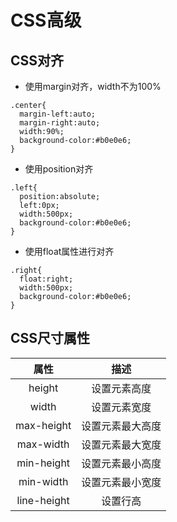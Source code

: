 # CSS高级
## CSS对齐
- 使用margin对齐，width不为100%
```
.center{
  margin-left:auto;
  margin-right:auto;
  width:90%;
  background-color:#b0e0e6;
}
```
- 使用position对齐
```
.left{
  position:absolute;
  left:0px;
  width:500px;
  background-color:#b0e0e6;
}
```
- 使用float属性进行对齐
```
.right{
  float:right;
  width:500px;
  background-color:#b0e0e6;
}
```
## CSS尺寸属性
属性|描述
:---:|:---:
height|设置元素高度
width|设置元素宽度
max-height|设置元素最大高度
max-width|设置元素最大宽度
min-height|设置元素最小高度
min-width|设置元素最小宽度
line-height|设置行高
